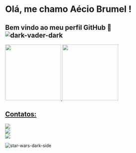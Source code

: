 # Olá, me chamo Aécio Brumel !  
## Bem vindo ao meu perfil GitHub 👋     ![dark-vader-dark](https://user-images.githubusercontent.com/88293649/236701349-e89137f6-c034-4d9e-874a-445127c99d6f.gif)




<div>
<a href="https://github.com/aeciobrumel">
<img height="180em" src="https://github-readme-stats.vercel.app/api/top-langs/?username=aeciobrumel&layout=compact&langs_count=7&theme=dracula"/>
<img height="180em" src="https://github-readme-stats.vercel.app/api?username=aeciobrumel&show_icons=true&theme=dracula&include_all_commits=true&count_private=true"/>

</div>


## Contatos:

<div>

<a href="https://www.instagram.com/aecio_brumel/" target="_blank"><img src="https://img.shields.io/badge/-Instagram-%23E4405F?style=for-the-badge&logo=instagram&logoColor=white" target="_blank"></a><br>
<a href="https://www.instagram.com/deboaapp/" target="_blank"><img src="https://img.shields.io/badge/-Instagram-%23E4405F?style=for-the-badge&logo=instagram&logoColor=white" target="_blank"></a><br>
<a href="https://www.linkedin.com/in/a%C3%A9cio-silva-a87524205/" target="_blank"><img src="https://img.shields.io/badge/-LinkedIn-%230077B5?style=for-the-badge&logo=linkedin&logoColor=white" target="_blank"></a>   <br>
</div>

![star-wars-dark-side](https://user-images.githubusercontent.com/88293649/236702221-ee5a7a99-9ec6-482f-8514-13490a0f931d.gif)



